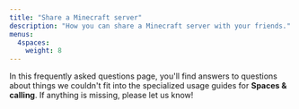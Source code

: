 ```yaml
---
title: "Share a Minecraft server"
description: "How you can share a Minecraft server with your friends."
menus:
  4spaces:
    weight: 8
---
```


In this frequently asked questions page, you'll find answers to questions about things we couldn't fit into the specialized usage guides for **Spaces & calling**. If anything is missing, please let us know!
